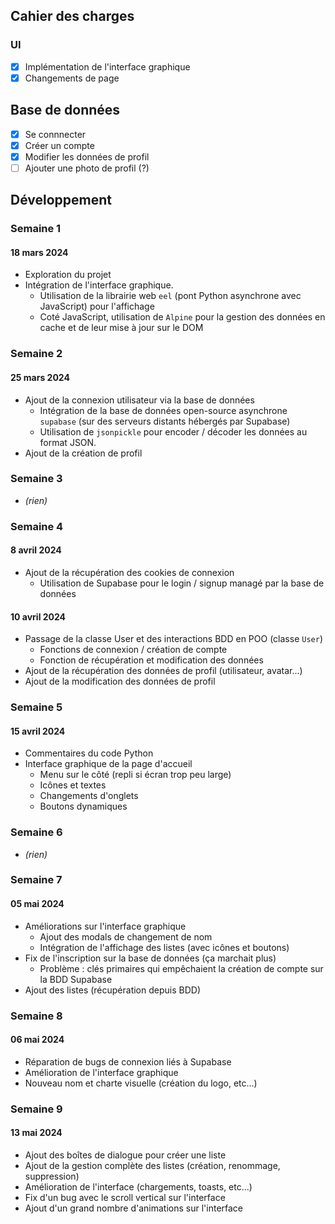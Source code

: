 ## Cahier des charges

### UI
- [x] Implémentation de l'interface graphique
- [x] Changements de page

##  Base de données
- [x] Se connnecter
- [x] Créer un compte
- [x] Modifier les données de profil
- [ ] Ajouter une photo de profil (?)

## Développement

### Semaine 1
#### 18 mars 2024
- Exploration du projet
- Intégration de l'interface graphique.	
    - Utilisation de la librairie web `eel` (pont Python asynchrone avec JavaScript) pour l'affichage
    - Coté JavaScript, utilisation de `Alpine` pour la gestion des données en cache et de leur mise à jour sur le DOM

### Semaine 2
#### 25 mars 2024
- Ajout de la connexion utilisateur via la base de données
    - Intégration de la base de données open-source asynchrone `supabase` (sur des serveurs distants hébergés par Supabase)
    - Utilisation de `jsonpickle` pour encoder / décoder les données au format JSON.
- Ajout de la création de profil

### Semaine 3
- *(rien)*

### Semaine 4
#### 8 avril 2024
- Ajout de la récupération des cookies de connexion 
    - Utilisation de Supabase pour le login / signup managé par la base de données

#### 10 avril 2024
- Passage de la classe User et des interactions BDD en POO (classe `User`)
    - Fonctions de connexion / création de compte
    - Fonction de récupération et modification des données
- Ajout de la récupération des données de profil (utilisateur, avatar...)
- Ajout de la modification des données de profil


### Semaine 5
#### 15 avril 2024
- Commentaires du code Python
- Interface graphique de la page d'accueil
    - Menu sur le côté (repli si écran trop peu large)
    - Icônes et textes
    - Changements d'onglets
    - Boutons dynamiques

### Semaine 6
- *(rien)*

### Semaine 7
#### 05 mai 2024
- Améliorations sur l'interface graphique
    - Ajout des modals de changement de nom
    - Intégration de l'affichage des listes (avec icônes et boutons)
- Fix de l'inscription sur la base de données (ça marchait plus)
    - Problème : clés primaires qui empêchaient la création de compte sur la BDD Supabase
- Ajout des listes (récupération depuis BDD)

### Semaine 8
#### 06 mai 2024
- Réparation de bugs de connexion liés à Supabase
- Amélioration de l'interface graphique
- Nouveau nom et charte visuelle (création du logo, etc...)

### Semaine 9
#### 13 mai 2024
- Ajout des boîtes de dialogue pour créer une liste
- Ajout de la gestion complète des listes (création, renommage, suppression)
- Amélioration de l'interface (chargements, toasts, etc...)
- Fix d'un bug avec le scroll vertical sur l'interface
- Ajout d'un grand nombre d'animations sur l'interface